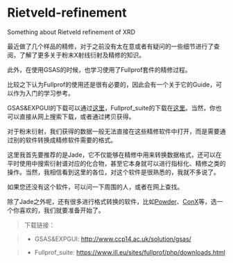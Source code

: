 # Rietveld-refinement
Something about Rietveld refinement of XRD

最近做了几个样品的精修，对于之前没有太在意或者有疑问的一些细节进行了查阅，了解了更多关于粉末X射线衍射及精修的知识。

此外，在使用GSAS的时候，也学习使用了Fullprof套件的精修过程。

比较之下认为Fullprof的使用还是很有必要的，因此会有一个关于它的Guide，可以作为入门的学习参考。

GSAS&EXPGUI的下载可以通过[这里](http://www.ccp14.ac.uk/solution/gsas/)，Fullprof_suite的下载在[这里](https://www.ill.eu/sites/fullprof/php/downloads.html)。当然，你也可以直接从网上搜索下载，或者通过拷贝获得。

对于粉末衍射，我们获得的数据一般无法直接在这些精修软件中打开，而是需要通过别的软件转换成精修软件需要的格式。

这里我首先要推荐的是Jade，它不仅能够在精修中用来转换数据格式，还可以在平时使用中搜索衍射谱对应的化合物，甚至它本身就可以进行指标化、精修之类的操作。当然，我相信看到这里的各位，对这个软件是很熟悉的，我就不多说了。

如果您还没有这个软件，可以问一下周围的人，或者在网上查找。

除了Jade之外呢，还有很多进行格式转换的软件，比如[Powder](http://www.ccp14.ac.uk/ccp/web-mirrors/ndragoe/html/software.html)、[ConX](http://www.ccp14.ac.uk/ccp/web-mirrors/convx/)等，选一个你喜欢的，我们就要准备开始了。

>下载链接：

>* GSAS&EXPGUI: http://www.ccp14.ac.uk/solution/gsas/

>* Fullprof_suite: https://www.ill.eu/sites/fullprof/php/downloads.html
